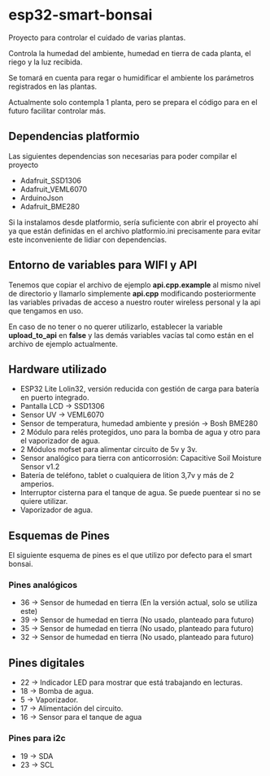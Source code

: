 # esp32-smart-bonsai

Proyecto para controlar el cuidado de varias plantas.

Controla la humedad del ambiente, humedad en tierra de cada planta, el riego y la luz recibida.

Se tomará en cuenta para regar o humidificar el ambiente los parámetros registrados en las plantas.

Actualmente solo contempla 1 planta, pero se prepara el código para en el futuro facilitar controlar más.

## Dependencias platformio

Las siguientes dependencias son necesarias para poder compilar el proyecto

- Adafruit_SSD1306
- Adafruit_VEML6070
- ArduinoJson
- Adafruit_BME280

Si la instalamos desde platformio, sería suficiente con abrir el proyecto ahí ya que están definidas en el archivo platformio.ini precisamente para evitar este inconveniente de lidiar con dependencias.

## Entorno de variables para WIFI y API

Tenemos que copiar el archivo de ejemplo **api.cpp.example** al mismo nivel
de directorio y llamarlo simplemente **api.cpp** modificando posteriormente
las variables privadas de acceso a nuestro router wireless personal y la api
que tengamos en uso.

En caso de no tener o no querer utilizarlo, establecer la variable 
**upload_to_api** en **false** y las demás variables vacías tal como están en el
archivo de ejemplo actualmente.

## Hardware utilizado

- ESP32 Lite Lolin32, versión reducida con gestión de carga para batería en puerto integrado.
- Pantalla LCD → SSD1306
- Sensor UV → VEML6070
- Sensor de temperatura, humedad ambiente y presión → Bosh BME280
- 2 Módulo para relés protegidos, uno para la bomba de agua y otro para el vaporizador de agua.
- 2 Módulos mofset para alimentar circuito de 5v y 3v.
- Sensor analógico para tierra con anticorrosión: Capacitive Soil Moisture Sensor v1.2
- Batería de teléfono, tablet o cualquiera de lition 3,7v y más de 2 amperios.
- Interruptor cisterna para el tanque de agua. Se puede puentear si no se quiere utilizar.
- Vaporizador de agua.

## Esquemas de Pines

El siguiente esquema de pines es el que utilizo por defecto para el smart bonsai.

### Pines analógicos

- 36 → Sensor de humedad en tierra (En la versión actual, solo se utiliza este)
- 39 → Sensor de humedad en tierra (No usado, planteado para futuro)
- 35 → Sensor de humedad en tierra (No usado, planteado para futuro)
- 32 → Sensor de humedad en tierra (No usado, planteado para futuro)

## Pines digitales

- 22 → Indicador LED para mostrar que está trabajando en lecturas.
- 18 → Bomba de agua.
- 5 → Vaporizador.
- 17 → Alimentación del circuito.
- 16 → Sensor para el tanque de agua

### Pines para i2c

- 19 → SDA
- 23 → SCL

